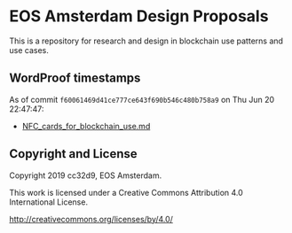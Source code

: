 # EOS Amsterdam Design Proposals

This is a repository for research and design in blockchain use
patterns and use cases.



## WordProof timestamps

As of commit `f60061469d41ce777ce643f690b546c480b758a9` on Thu Jun 20
22:47:47:

* [NFC_cards_for_blockchain_use.md](https://telos.bloks.io/transaction/7fb331ba7f29eb78feb143ade33a3f0681720885059a14daae55f27d97f7fc55)



## Copyright and License

Copyright 2019 cc32d9, EOS Amsterdam.

This work is licensed under a Creative Commons Attribution 4.0
International License.

http://creativecommons.org/licenses/by/4.0/

